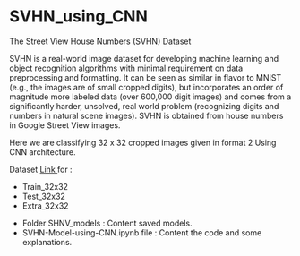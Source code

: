 # SVHN_using_CNN

The Street View House Numbers (SVHN) Dataset

SVHN is a real-world image dataset for developing machine learning and object recognition algorithms with minimal requirement on data preprocessing and formatting. It can be seen as similar in flavor to MNIST (e.g., the images are of small cropped digits), but incorporates an order of magnitude more labeled data (over 600,000 digit images) and comes from a significantly harder, unsolved, real world problem (recognizing digits and numbers in natural scene images). SVHN is obtained from house numbers in Google Street View images.


Here we are classifying 32 x 32 cropped images given in format 2 Using CNN architecture.


Dataset <a href="http://ufldl.stanford.edu/housenumbers/">Link </a> for :
 - Train_32x32
 - Test_32x32
 - Extra_32x32

* Folder SHNV_models : Content saved models.
* SVHN-Model-using-CNN.ipynb file : Content the code and some explanations.
